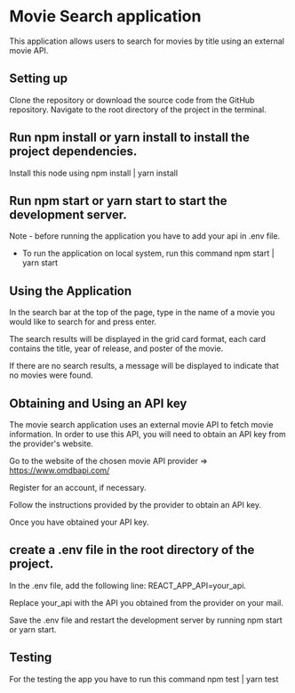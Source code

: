 # Movie Search application

This application allows users to search for movies by title using an external movie API.

## Setting up

Clone the repository or download the source code from the GitHub repository.
Navigate to the root directory of the project in the terminal.
## Run npm install or yarn install to install the project dependencies.

Install this node using npm install | yarn install

## Run npm start or yarn start to start the development server.

Note - before running the application you have to add your api in .env file.

- To run the application on local system, run this command npm start | yarn start

## Using the Application
In the search bar at the top of the page, type in the name of a movie you would like to search for and press enter.

The search results will be displayed in the grid card format, each card contains the title, year of release, and poster of the movie.

If there are no search results, a message will be displayed to indicate that no movies were found.

## Obtaining and Using an API key

The movie search application uses an external movie API to fetch movie information. In order to use this API, you will need to obtain an API key from the provider's website.

Go to the website of the chosen movie API provider => https://www.omdbapi.com/

Register for an account, if necessary.

Follow the instructions provided by the provider to obtain an API key.

Once you have obtained your API key.

## create a .env file in the root directory of the project.

In the .env file, add the following line: REACT_APP_API=your_api.

Replace your_api with the API you obtained from the provider on your mail.

Save the .env file and restart the development server by running npm start or yarn start.

## Testing 

For the testing the app you have to run this command npm test | yarn test
